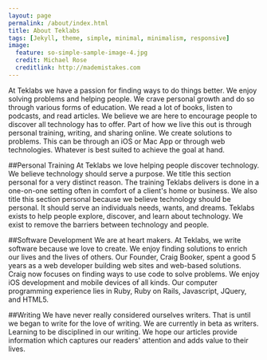 ```yaml
---
layout: page
permalink: /about/index.html
title: About Teklabs
tags: [Jekyll, theme, simple, minimal, minimalism, responsive]
image:
  feature: so-simple-sample-image-4.jpg
  credit: Michael Rose
  creditlink: http://mademistakes.com
---
```


At Teklabs we have a passion for finding ways to do things better. We enjoy solving problems and helping people. We crave personal growth and do so through various forms of education.  We read a lot of books, listen to podcasts, and read articles. We believe we are here to encourage people to discover all technology has to offer. Part of how we live this out is through personal training, writing, and sharing online. We create solutions to problems. This can be through an iOS or Mac App or through web technologies. Whatever is best suited to achieve the goal at hand.

##Personal Training
At Teklabs we love helping people discover technology.  We believe technology should serve a purpose.  We title this section personal for a very distinct reason.  The training Teklabs delivers is done in a one-on-one setting often in comfort of a client's home or business.  We also title this section personal because we believe technology should be personal.  It should serve an individuals needs, wants, and dreams.  Teklabs exists to help people explore, discover, and learn about technology.  We exist to remove the barriers between technology and people.

##Software Development
We are at heart makers.  At Teklabs, we write software because we love to create. We enjoy finding solutions to enrich our lives and the lives of others.  Our Founder, Craig Booker, spent a good 5 years as a web developer building web sites and web-based solutions. Craig now focuses on finding ways to use code to solve problems. We enjoy iOS development and mobile devices of all kinds.  Our computer programming experience lies in Ruby, Ruby on Rails, Javascript, JQuery, and HTML5. 


##Writing
We have never really considered ourselves writers. That is until we began to write for the love of writing. We are currently in beta as writers. Learning to be disciplined in our writing. We hope our articles provide information which captures our readers' attention and adds value to their lives.